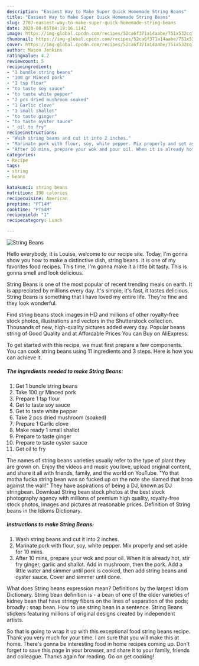 ```yaml
---
description: "Easiest Way to Make Super Quick Homemade String Beans"
title: "Easiest Way to Make Super Quick Homemade String Beans"
slug: 2707-easiest-way-to-make-super-quick-homemade-string-beans
date: 2020-08-05T04:19:16.114Z
image: https://img-global.cpcdn.com/recipes/52ca6f371a14aabe/751x532cq70/string-beans-recipe-main-photo.jpg
thumbnail: https://img-global.cpcdn.com/recipes/52ca6f371a14aabe/751x532cq70/string-beans-recipe-main-photo.jpg
cover: https://img-global.cpcdn.com/recipes/52ca6f371a14aabe/751x532cq70/string-beans-recipe-main-photo.jpg
author: Mason Jenkins
ratingvalue: 4.2
reviewcount: 5
recipeingredient:
- "1 bundle string beans"
- "100 gr Minced pork"
- "1 tsp flour"
- "to taste soy sauce"
- "to taste white pepper"
- "2 pcs dried mushroom soaked"
- "1 Garlic clove"
- "1 small shallot"
- "to taste ginger"
- "to taste oyster sauce"
- " oil to fry"
recipeinstructions:
- "Wash string beans and cut it into 2 inches."
- "Marinate pork with flour, soy, white pepper. Mix properly and set aside for 10 mins."
- "After 10 mins, prepare your wok and pour oil. When it is already hot, stir fry ginger, garlic and shallot. Add in mushroom, then the pork. Add a little water and simmer until pork is cooked, then add string beans and oyster sauce. Cover and simmer until done."
categories:
- Recipe
tags:
- string
- beans

katakunci: string beans 
nutrition: 198 calories
recipecuisine: American
preptime: "PT14M"
cooktime: "PT54M"
recipeyield: "1"
recipecategory: Lunch

---
```



![String Beans](https://img-global.cpcdn.com/recipes/52ca6f371a14aabe/751x532cq70/string-beans-recipe-main-photo.jpg)

Hello everybody, it is Louise, welcome to our recipe site. Today, I'm gonna show you how to make a distinctive dish, string beans. It is one of my favorites food recipes. This time, I'm gonna make it a little bit tasty. This is gonna smell and look delicious.

String Beans is one of the most popular of recent trending meals on earth. It is appreciated by millions every day. It's simple, it's fast, it tastes delicious. String Beans is something that I have loved my entire life. They're fine and they look wonderful.

Find string beans stock images in HD and millions of other royalty-free stock photos, illustrations and vectors in the Shutterstock collection. Thousands of new, high-quality pictures added every day. Popular beans string of Good Quality and at Affordable Prices You can Buy on AliExpress.


To get started with this recipe, we must first prepare a few components. You can cook string beans using 11 ingredients and 3 steps. Here is how you can achieve it.

<!--inarticleads1-->

##### The ingredients needed to make String Beans:

1. Get 1 bundle string beans
1. Take 100 gr Minced pork
1. Prepare 1 tsp flour
1. Get to taste soy sauce
1. Get to taste white pepper
1. Take 2 pcs dried mushroom (soaked)
1. Prepare 1 Garlic clove
1. Make ready 1 small shallot
1. Prepare to taste ginger
1. Prepare to taste oyster sauce
1. Get  oil to fry


The names of string beans varieties usually refer to the type of plant they are grown on. Enjoy the videos and music you love, upload original content, and share it all with friends, family, and the world on YouTube. &#34;Yo that motha fucka string bean was so fucked up on the note she slamed that broo against the wall!&#34; They have aspirations of being a DJ, known as DJ stringbean. Download String bean stock photos at the best stock photography agency with millions of premium high quality, royalty-free stock photos, images and pictures at reasonable prices. Definition of String beans in the Idioms Dictionary. 

<!--inarticleads2-->

##### Instructions to make String Beans:

1. Wash string beans and cut it into 2 inches.
1. Marinate pork with flour, soy, white pepper. Mix properly and set aside for 10 mins.
1. After 10 mins, prepare your wok and pour oil. When it is already hot, stir fry ginger, garlic and shallot. Add in mushroom, then the pork. Add a little water and simmer until pork is cooked, then add string beans and oyster sauce. Cover and simmer until done.


What does String beans expression mean? Definitions by the largest Idiom Dictionary. String bean definition is - a bean of one of the older varieties of kidney bean that have stringy fibers on the lines of separation of the pods; broadly : snap bean. How to use string bean in a sentence. String Beans stickers featuring millions of original designs created by independent artists. 

So that is going to wrap it up with this exceptional food string beans recipe. Thank you very much for your time. I am sure that you will make this at home. There's gonna be interesting food in home recipes coming up. Don't forget to save this page in your browser, and share it to your family, friends and colleague. Thanks again for reading. Go on get cooking!
